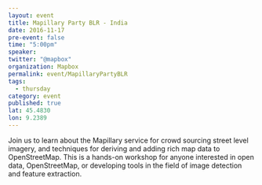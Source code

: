 ```yaml
---
layout: event
title: Mapillary Party BLR - India
date: 2016-11-17
pre-event: false
time: "5:00pm"
speaker: 
twitter: "@mapbox"
organization: Mapbox
permalink: event/MapillaryPartyBLR
tags: 
  - thursday
category: event
published: true
lat: 45.4830
lon: 9.2389
---
```


Join us to learn about the Mapillary service for crowd sourcing street level imagery, 
and techniques for deriving and adding rich map data to OpenStreetMap. 
This is a hands-on workshop for anyone interested in open data, OpenStreetMap, 
or developing tools in the field of image detection and feature extraction.
